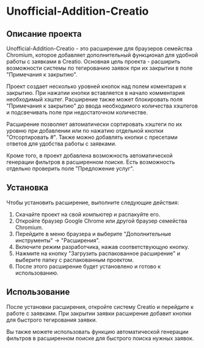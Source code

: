 # Unofficial-Addition-Creatio
## Описание проекта
Unofficial-Addition-Creatio - это расширение для браузеров семейства Chromium, которое добавляет дополнительный функционал для удобной работы с заявками в Creatio. Основная цель проекта - расширить возможности системы по тегированию заявок при их закрытии в поле "Примечания к закрытию".

Проект создает несколько уровней кнопок над полем коментария к закрытию. При нажатии кнопки вставляется в начало комментария необходимый хэштег. Расширение также может блокировать поля "Примечания к закрытию" до ввода необходимого количества хэштегов и подсвечивать поле при недостаточном количестве.

Расширение позволяет автоматически сортировать хэштеги по их уровню при добавлении или по нажатию отдельной кнопки "Отсортировать #". Также можно добавлять кнопки с пресетами ответов для удобства работы с заявками.

Кроме того, в проект добавлена возможность автоматической генерации фильтров в расширенном поиске. Есть возможность отдельно проверить поле "Предложение услуг".

## Установка
Чтобы установить расширение, выполните следующие действия:

1. Скачайте проект на свой компьютер и распакуйте его.
2. Откройте браузер Google Chrome или другой браузер семейства Chromium.
3. Перейдите в меню браузера и выберите "Дополнительные инструменты" -> "Расширения".
4. Включите режим разработчика, нажав соответствующую кнопку.
5. Нажмите на кнопку "Загрузить распакованное расширение" и выберите папку с распакованным проектом.
6. После этого расширение будет установлено и готово к использованию.

## Использование
После установки расширения, откройте систему Creatio и перейдите к работе с заявками. При закрытии заявки расширение добавит кнопки для быстрого тегирования заявки.

Вы также можете использовать функцию автоматической генерации фильтров в расширенном поиске для быстрого поиска нужных заявок.
